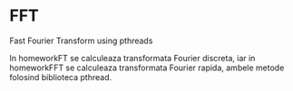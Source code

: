 # FFT
Fast Fourier Transform using pthreads

In homeworkFT se calculeaza transformata Fourier discreta, iar in homeworkFFT se calculeaza
transformata Fourier rapida, ambele metode folosind biblioteca pthread.
